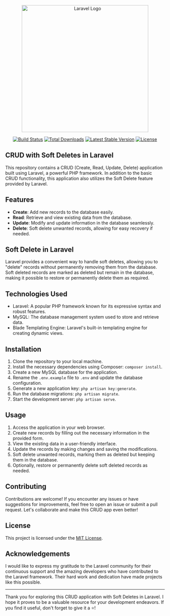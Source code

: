 <p align="center"><a href="https://laravel.com" target="_blank"><img src="https://raw.githubusercontent.com/laravel/art/master/logo-lockup/5%20SVG/2%20CMYK/1%20Full%20Color/laravel-logolockup-cmyk-red.svg" width="400" alt="Laravel Logo"></a></p>

<p align="center">
<a href="https://github.com/laravel/framework/actions"><img src="https://github.com/laravel/framework/workflows/tests/badge.svg" alt="Build Status"></a>
<a href="https://packagist.org/packages/laravel/framework"><img src="https://img.shields.io/packagist/dt/laravel/framework" alt="Total Downloads"></a>
<a href="https://packagist.org/packages/laravel/framework"><img src="https://img.shields.io/packagist/v/laravel/framework" alt="Latest Stable Version"></a>
<a href="https://packagist.org/packages/laravel/framework"><img src="https://img.shields.io/packagist/l/laravel/framework" alt="License"></a>
</p>

## CRUD with Soft Deletes in Laravel

This repository contains a CRUD (Create, Read, Update, Delete) application built using Laravel, a powerful PHP framework. In addition to the basic CRUD functionality, this application also utilizes the Soft Delete feature provided by Laravel.

## Features

- **Create**: Add new records to the database easily.
- **Read**: Retrieve and view existing data from the database.
- **Update**: Modify and update information in the database seamlessly.
- **Delete**: Soft delete unwanted records, allowing for easy recovery if needed.

## Soft Delete in Laravel

Laravel provides a convenient way to handle soft deletes, allowing you to "delete" records without permanently removing them from the database. Soft deleted records are marked as deleted but remain in the database, making it possible to restore or permanently delete them as required.

## Technologies Used

- Laravel: A popular PHP framework known for its expressive syntax and robust features.
- MySQL: The database management system used to store and retrieve data.
- Blade Templating Engine: Laravel's built-in templating engine for creating dynamic views.

## Installation

1. Clone the repository to your local machine.
2. Install the necessary dependencies using Composer: `composer install`.
3. Create a new MySQL database for the application.
4. Rename the `.env.example` file to `.env` and update the database configuration.
5. Generate a new application key: `php artisan key:generate`.
6. Run the database migrations: `php artisan migrate`.
7. Start the development server: `php artisan serve`.

## Usage

1. Access the application in your web browser.
2. Create new records by filling out the necessary information in the provided form.
3. View the existing data in a user-friendly interface.
4. Update the records by making changes and saving the modifications.
5. Soft delete unwanted records, marking them as deleted but keeping them in the database.
6. Optionally, restore or permanently delete soft deleted records as needed.

## Contributing

Contributions are welcome! If you encounter any issues or have suggestions for improvements, feel free to open an issue or submit a pull request. Let's collaborate and make this CRUD app even better!

## License

This project is licensed under the [MIT License](LICENSE).

## Acknowledgements

I would like to express my gratitude to the Laravel community for their continuous support and the amazing developers who have contributed to the Laravel framework. Their hard work and dedication have made projects like this possible.

---

Thank you for exploring this CRUD application with Soft Deletes in Laravel. I hope it proves to be a valuable resource for your development endeavors. If you find it useful, don't forget to give it a ⭐️!
